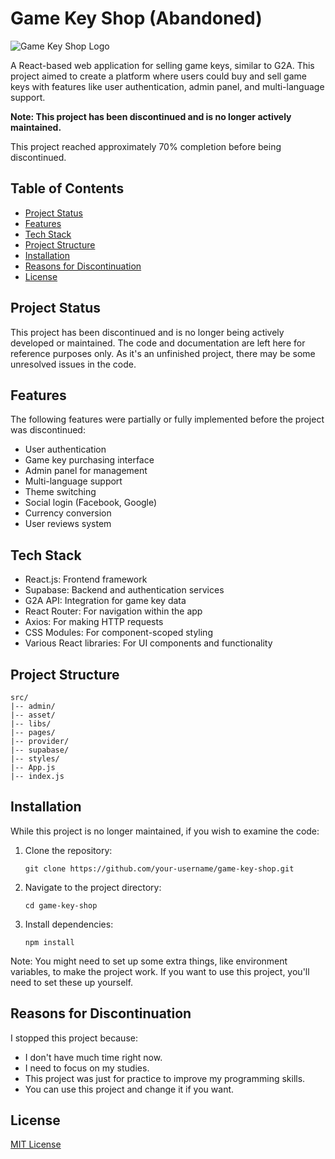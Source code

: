 # Game Key Shop (Abandoned)

![Game Key Shop Logo](https://via.placeholder.com/800x400?text=Game+Key+Shop+Logo)

A React-based web application for selling game keys, similar to G2A. This project aimed to create a platform where users could buy and sell game keys with features like user authentication, admin panel, and multi-language support.

**Note: This project has been discontinued and is no longer actively maintained.**

This project reached approximately 70% completion before being discontinued.

## Table of Contents
- [Project Status](#project-status)
- [Features](#features)
- [Tech Stack](#tech-stack)
- [Project Structure](#project-structure)
- [Installation](#installation)
- [Reasons for Discontinuation](#reasons-for-discontinuation)
- [License](#license)

## Project Status

This project has been discontinued and is no longer being actively developed or maintained. The code and documentation are left here for reference purposes only. As it's an unfinished project, there may be some unresolved issues in the code.

## Features

The following features were partially or fully implemented before the project was discontinued:

- User authentication
- Game key purchasing interface
- Admin panel for management
- Multi-language support
- Theme switching
- Social login (Facebook, Google)
- Currency conversion
- User reviews system

## Tech Stack

- React.js: Frontend framework
- Supabase: Backend and authentication services
- G2A API: Integration for game key data
- React Router: For navigation within the app
- Axios: For making HTTP requests
- CSS Modules: For component-scoped styling
- Various React libraries: For UI components and functionality

## Project Structure

```
src/
|-- admin/
|-- asset/
|-- libs/
|-- pages/
|-- provider/
|-- supabase/
|-- styles/
|-- App.js
|-- index.js
```

## Installation

While this project is no longer maintained, if you wish to examine the code:

1. Clone the repository:
   ```
   git clone https://github.com/your-username/game-key-shop.git
   ```
2. Navigate to the project directory:
   ```
   cd game-key-shop
   ```
3. Install dependencies:
   ```
   npm install
   ```

Note: You might need to set up some extra things, like environment variables, to make the project work. If you want to use this project, you'll need to set these up yourself.

## Reasons for Discontinuation

I stopped this project because:
- I don't have much time right now.
- I need to focus on my studies.
- This project was just for practice to improve my programming skills.
- You can use this project and change it if you want.

## License

[MIT License](LICENSE)
